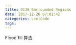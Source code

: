 ```yaml
---
title: 0130 Surrounded Regions
date: 2017-12-26 07:01:42
categories: LeetCode
tags:
---
```


Flood fill 算法
